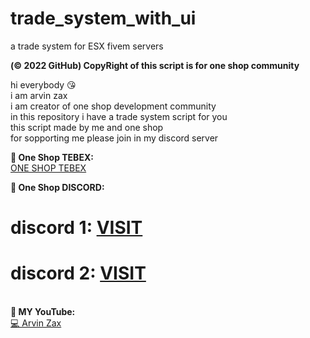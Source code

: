 # trade_system_with_ui
a trade system for ESX fivem servers


**(© 2022 GitHub) CopyRight of this script is for one shop community**

hi everybody 😘<br>
i am arvin zax<br>
i am creator of one shop development community<br>
in this repository i have a trade system script for you<br>
this script made by me and one shop<br>
for sopporting me please join in my discord server<br>

**🎉 One Shop TEBEX:**<br>
<a href="https://oneshop.tebex.io">ONE SHOP TEBEX</a>

**🥰 One Shop DISCORD:**<br>
# discord 1: <a href="https://discord.gg/9HumDzMusA" target="_blank">VISIT</a>
# discord 2: <a href="https://discord.gg/WDmTNvDAu4" target="_blank">VISIT</a>

<br>**🥰 MY YouTube:**<br>
<a href="https://www.youtube.com/channel/UCHnEg3BOzfvjxA91js8uzRA">💻 Arvin Zax</a>
